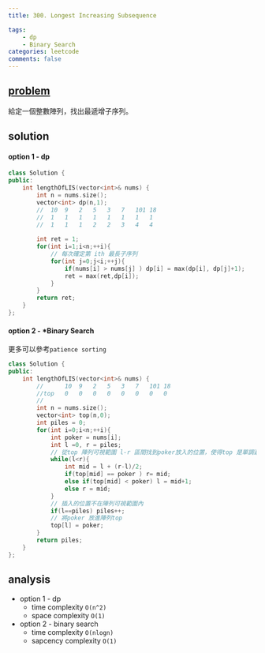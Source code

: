 ```yaml
---
title: 300. Longest Increasing Subsequence

tags:  
    - dp
    - Binary Search
categories: leetcode
comments: false
---
```


## [problem](https://leetcode.com/problems/longest-increasing-subsequence/)

給定一個整數陣列，找出最遞增子序列。


## solution
#### option 1 - dp
```c++
class Solution {
public:
    int lengthOfLIS(vector<int>& nums) {
        int n = nums.size();
        vector<int> dp(n,1);
        //  10  9   2   5   3   7   101 18
        //  1   1   1   1   1   1   1   1
        //  1   1   1   2   2   3   4   4
        
        int ret = 1;
        for(int i=1;i<n;++i){
            // 每次確定第 ith 最長子序列
            for(int j=0;j<i;++j){
                if(nums[i] > nums[j] ) dp[i] = max(dp[i], dp[j]+1);
                ret = max(ret,dp[i]);
            }
        }
        return ret;
    }
};
```

#### option 2 - *Binary Search 
更多可以參考`patience sorting`


```c++
class Solution {
public:
    int lengthOfLIS(vector<int>& nums) {
        //      10  9   2   5   3   7   101 18
        //top   0   0   0   0   0   0   0   0  
        //
        int n = nums.size();
        vector<int> top(n,0);
        int piles = 0;
        for(int i=0;i<n;++i){
            int poker = nums[i];
            int l =0, r = piles;
            // 從top 陣列可視範圍 l-r 區間找到poker放入的位置，使得top 是單調遞增陣列
            while(l<r){
                int mid = l + (r-l)/2;
                if(top[mid] == poker ) r= mid;
                else if(top[mid] < poker) l = mid+1;
                else r = mid;
            }
            // 插入的位置不在陣列可視範圍內
            if(l==piles) piles++;
            // 將poker 放進陣列top
            top[l] = poker;
        }
        return piles;
    }
};
```
## analysis
- option 1 - dp
    - time complexity `O(n^2)`
    - space complexity `O(1)`
- option 2 - binary search 
    - time complexity `O(nlogn)`
    - sapcency complexity `O(1)`